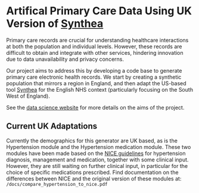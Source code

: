 # Artifical Primary Care Data Using UK Version of [Synthea](https://synthetichealth.github.io/synthea/)

Primary care records are crucial for understanding healthcare interactions at both the population and individual levels. However, these records are difficult to obtain and integrate with other services, hindering innovation due to data unavailability and privacy concerns.

Our project aims to address this by developing a code base to generate primary care electronic health records. We start by creating a synthetic population that mirrors a region in England, and then adapt the US-based tool [Synthea](https://synthetichealth.github.io/synthea/) for the English NHS context (particularly focusing on the South West of England).

See the [data science website](https://nhsengland.github.io/datascience/our_work/swpclab/) for more details on the aims of the project. 

## Current UK Adaptations 
Currently the demographics for this generator are UK based, as is the Hypertension module and the Hypertension medication module. These two modules have been made based on the [NICE guidelines](https://www.nice.org.uk/guidance/ng136) for hypertension diagnosis, management and medication, together with some clinical input. However, they are still waiting on further clinical input, in particular for the choice of specific medications prescribed. Find documentation on the differences between NICE and the original version of these modules at: ```/docs/compare_hypertension_to_nice.pdf```